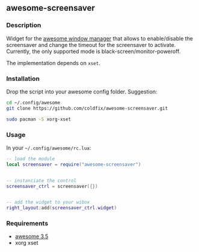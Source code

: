 ## awesome-screensaver

### Description

Widget for the [awesome window manager](https://awesome.naquadah.org/) that
allows to enable/disable the screensaver and change the timeout for the
screensaver to activate. Currently, the only supported mode is
black-screen/monitor-poweroff.

The implementation depends on ``xset``.

### Installation

Drop the script into your awesome config folder. Suggestion:

```bash
cd ~/.config/awesome
git clone https://github.com/coldfix/awesome-screensaver.git

sudo pacman -S xorg-xset
```


### Usage

In your `~/.config/awesome/rc.lua`:

```lua
-- load the module
local screensaver = require("awesome-screensaver")


-- instanciate the control
screensaver_ctrl = screensaver({})


-- add the widget to your wibox
right_layout:add(screensaver_ctrl.widget)
```


### Requirements

* [awesome 3.5](http://awesome.naquadah.org/)
* xorg xset
